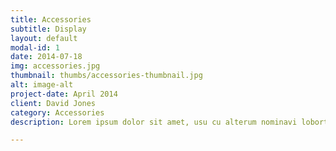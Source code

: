 ```yaml
---
title: Accessories  
subtitle: Display
layout: default
modal-id: 1
date: 2014-07-18
img: accessories.jpg
thumbnail: thumbs/accessories-thumbnail.jpg
alt: image-alt
project-date: April 2014
client: David Jones
category: Accessories
description: Lorem ipsum dolor sit amet, usu cu alterum nominavi lobortis.

---
```

